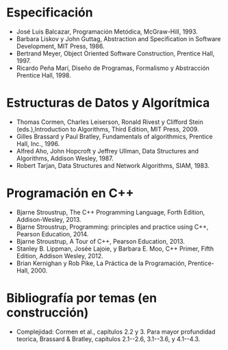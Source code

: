 # Especificación
- José Luis Balcazar, Programación Metódica, McGraw-Hill, 1993.
- Barbara Liskov y John Guttag, Abstraction and Specification in Software Development, MIT Press, 1986.
- Bertrand Meyer, Object Oriented Software Construction, Prentice Hall, 1997.
- Ricardo Peña Marí, Diseño de Programas, Formalismo y Abstracción Prentice Hall, 1998.
# Estructuras de Datos y Algorítmica
- Thomas Cormen, Charles Leiserson, Ronald Rivest y Clifford Stein (eds.),Introduction to Algorithms, Third Edition, MIT Press, 2009.
- Gilles Brassard y Paul Bratley, Fundamentals of algorithmics, Prentice Hall, Inc., 1996.
- Alfred Aho, John Hopcroft y Jeffrey Ullman, Data Structures and Algorithms, Addison Wesley, 1987.
- Robert Tarjan, Data Structures and Network Algorithms, SIAM, 1983.
# Programación en C++
- Bjarne Stroustrup, The C++ Programming Language, Forth Edition, Addison-Wesley, 2013.
- Bjarne Stroustrup, Programming: principles and practice using C++, Pearson Education, 2014.
- Bjarne Stroustrup, A Tour of C++, Pearson Education, 2013.
- Stanley B. Lippman, Josée Lajoie, y Barbara E. Moo, C++ Primer, Fifth Edition, Addison Wesley, 2012.
- Brian Kernighan y Rob Pike, La Práctica de la Programación, Prentice-Hall, 2000.
# Bibliografía por temas (en construcción)
- Complejidad: Cormen et al., capítulos 2.2 y 3. Para mayor profundidad teorica, Brassard & Bratley, capítulos 2.1--2.6, 3.1--3.6, y 4.1--4.3.
